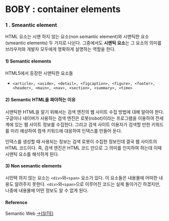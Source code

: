 # BOBY : container elements

### 1 . Smeantic element 

HTML 요소는  시맨 하지 않는 요소\(non semantic element\)와 시맨틱한 요소\(smeantic elements\) 두 가지로 나뉜다. 그중에서도 **시맨틱 요소**는 그 요소의 의미를 브라우저와 개발자 모두에게 명확하게 설명하는 역할을 한다.   


#### 1\) Semantic elements

HTML5에서 등장한 시맨틱한 요소들

* `<article>, <aside>, <detail>, <figcaption>, <figure>, <footer>, <header>, <main>, <nav>, <section>, <summary>, <time>`

#### 2\) Semantic HTML을 짜야하는 이유

시맨틱한 HTML을 알기 위해서는 검색 엔진의 웹 사이트 수집 방법에 대해 알아야 한다. 구글이나 네이버가 사용하는 검색 엔진은 로봇\(robot\)이라는 프로그램을 이용하여 전세계에 있는 웹 사이트 정보를 수집한다. 그리고 검색 사이트 이용자가 검색할 만한 키워드를 미리 예상하여 컴색 키워드에 대응하여 인덱스를 만들어 둔다. 

인덱스를 생성할 때 사용되는 정보는 검색 로봇이 수집한 정보인데 결국 웹 사이트의 HTML 코드이다. 즉, 검색 엔진은 HTML 코드 만으로 그 의미를 인지하여 하는데 이때 시맨틱 요소를 해석하게 된다.

#### 3\) Non semantic elements

시민택 하지 않는 요소는 `<div>`와`<span>` 요소가 있다. 이 요소들은 내용물에 어떠한 내용도 알려주지 못한다.  `<div>`와`<span>`으로 이루어진 코드는 실제 돌아가긴 하겠지만, 나중에 내용물에 어떤 정보도 알 수 없게 된다.

#### Reference 

Semantic Web [→\(SITE\)](https://poiemaweb.com/html5-semantic-web)







